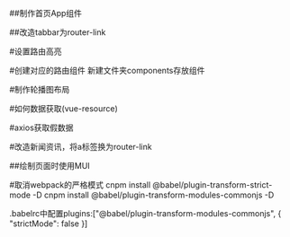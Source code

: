 

##制作首页App组件



##改造tabbar为router-link

#设置路由高亮

#创建对应的路由组件
新建文件夹components存放组件

#制作轮播图布局

#如何数据获取(vue-resource)

#axios获取假数据

#改造新闻资讯，将a标签换为router-link

##绘制页面时使用MUI


#取消webpack的严格模式
cnpm install @babel/plugin-transform-strict-mode -D
cnpm install @babel/plugin-transform-modules-commonjs -D

.babelrc中配置plugins:["@babel/plugin-transform-modules-commonjs", { "strictMode": false }]